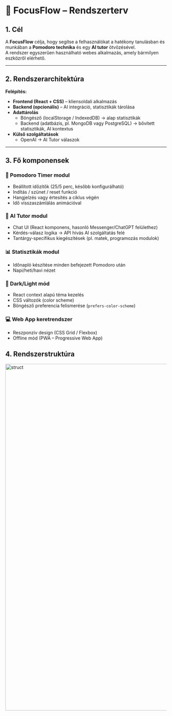 # 📑 FocusFlow – Rendszerterv

## 1. Cél
A **FocusFlow** célja, hogy segítse a felhasználókat a hatékony tanulásban és munkában a **Pomodoro technika** és egy **AI tutor** ötvözésével.  
A rendszer egyszerűen használható webes alkalmazás, amely bármilyen eszközről elérhető.

---

## 2. Rendszerarchitektúra

**Felépítés:**
- **Frontend (React + CSS)** – kliensoldali alkalmazás
- **Backend (opcionális)** – AI integráció, statisztikák tárolása
- **Adattárolás**
  - Böngésző (localStorage / IndexedDB) → alap statisztikák
  - Backend (adatbázis, pl. MongoDB vagy PostgreSQL) → bővített statisztikák, AI kontextus
- **Külső szolgáltatások**
  - OpenAI → AI Tutor válaszok

---

## 3. Fő komponensek

### 🎯 Pomodoro Timer modul
- Beállított időzítők (25/5 perc, később konfigurálható)
- Indítás / szünet / reset funkció
- Hangjelzés vagy értesítés a ciklus végén
- Idő visszaszámlálás animációval

### 🤖 AI Tutor modul
- Chat UI (React komponens, hasonló Messenger/ChatGPT felülethez)
- Kérdés-válasz logika → API hívás AI szolgáltatás felé
- Tantárgy-specifikus kiegészítések (pl. matek, programozás modulok)

### 📊 Statisztikák modul
- Időnapló készítése minden befejezett Pomodoro után
- Napi/heti/havi nézet

### 🌙 Dark/Light mód
- React context alapú téma kezelés
- CSS változók (color scheme)
- Böngésző preferencia felismerése (`prefers-color-scheme`)

### 💻 Web App keretrendszer
- Reszponzív design (CSS Grid / Flexbox)
- Offline mód (PWA – Progressive Web App)

## 4. Rendszerstruktúra

<img width="1268" height="1080" alt="struct" src="https://github.com/user-attachments/assets/72678bbc-e7db-4442-8d78-3f3ac8e034e5" />
